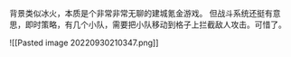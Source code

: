 背景类似冰火，本质是个非常非常无聊的建城氪金游戏。 但战斗系统还挺有意思，即时策略，有几个小队，需要把小队移动到格子上拦截敌人攻击。可惜了。

![[Pasted image 20220930210347.png]]